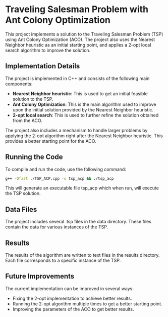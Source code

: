 # Traveling Salesman Problem with Ant Colony Optimization

This project implements a solution to the Traveling Salesman Problem (TSP) using Ant Colony Optimization (ACO). The project also uses the Nearest Neighbor heuristic as an initial starting point, and applies a 2-opt local search algorithm to improve the solution.

## Implementation Details

The project is implemented in C++ and consists of the following main components:

- **Nearest Neighbor heuristic**: This is used to get an initial feasible solution to the TSP.
- **Ant Colony Optimization**: This is the main algorithm used to improve upon the initial solution provided by the Nearest Neighbor heuristic.
- **2-opt local search**: This is used to further refine the solution obtained from the ACO.

The project also includes a mechanism to handle larger problems by applying the 2-opt algorithm right after the Nearest Neighbor heuristic. This provides a better starting point for the ACO.

## Running the Code

To compile and run the code, use the following command:

```sh
g++ -Ofast ./TSP_ACP.cpp -o tsp_acp && ./tsp_acp
```

This will generate an executable file tsp_acp which when run, will execute the TSP solution.

## Data Files
The project includes several .tsp files in the data directory. These files contain the data for various instances of the TSP.

## Results
The results of the algorithm are written to text files in the results directory. Each file corresponds to a specific instance of the TSP.

## Future Improvements
The current implementation can be improved in several ways:

- Fixing the 2-opt implementation to achieve better results.
- Running the 2-opt algorithm multiple times to get a better starting point.
- Improving the parameters of the ACO to get better results.

